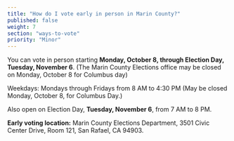 ```yaml
---
title: "How do I vote early in person in Marin County?"
published: false
weight: 7
section: "ways-to-vote"
priority: "Minor"
---
```


You can vote in person starting **Monday, October 8, through Election Day, Tuesday, November 6**. (The Marin County Elections office may be closed on Monday, October 8 for Columbus day)  

Weekdays: Mondays through Fridays from 8 AM to 4:30 PM (May be closed Monday, October 8, for Columbus Day.)  

Also open on Election Day, **Tuesday, November 6**, from 7 AM to 8 PM.   

**Early voting location:** Marin County Elections Department, 3501 Civic Center Drive, Room 121, San Rafael, CA 94903.  

 
